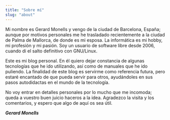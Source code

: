 ```yaml
---
title: "Sobre mí"
slug: "about"
---
```


Mi nombre es Gerard Monells y vengo de la ciudad de Barcelona, España; aunque por motivos personales me he trasladado recientemente a la ciudad de Palma de Mallorca, de donde es mi esposa. La informática es mi hobby, mi profesión y mi pasión. Soy un usuario de software libre desde 2006, cuando di el salto definitivo con GNU/Linux.

Este es mi blog personal. En él quiero dejar constancia de algunas tecnologías que he ido utilizando, así como de manuales que he ido puliendo. La finalidad de este blog es servirme como referencia futura, pero estaré encantado de que pueda servir para otros, ayudándoles en sus pasos autodidactas en el mundo de la tecnología.

No voy entrar en detalles personales por lo mucho que me incomoda; queda a vuestro buen juicio haceros a la idea. Agradezco la visita y los comentarios, y espero que algo de aquí os sea útil.

***Gerard Monells***
